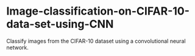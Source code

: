 # Image-classification-on-CIFAR-10-data-set-using-CNN
Classify images from the CIFAR-10 dataset using a convolutional neural network.
